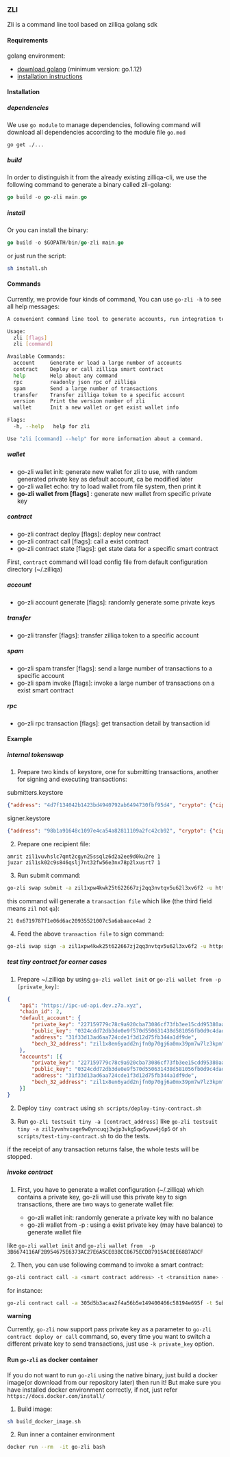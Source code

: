 ### ZLI

Zli is a command line tool based on zilliqa golang sdk

#### Requirements

golang environment: 


* [download golang](https://golang.org/dl/) (minimum version: go.1.12)
* [installation instructions](https://golang.org/doc/install)

#### Installation

<h5> dependencies </h5>

We use `go module` to manage dependencies, following command will download all dependencies according to the module file `go.mod`

```
go get ./...
```

<h5> build </h5>

In order to distinguish it from the already existing zilliqa-cli, we use the following command to generate a binary called zli-golang:

```go
go build -o go-zli main.go
```

<h5> install </h5>

Or you can install the binary:

```go
go build -o $GOPATH/bin/go-zli main.go
```

or just run the script:

```bash
sh install.sh
```

#### Commands

Currently, we provide four kinds of command, You can use `go-zli -h` to see all help messages:

```bash
A convenient command line tool to generate accounts, run integration testings or run http server .etc

Usage:
  zli [flags]
  zli [command]

Available Commands:
  account     Generate or load a large number of accounts
  contract    Deploy or call zilliqa smart contract
  help        Help about any command
  rpc         readonly json rpc of zilliqa
  spam        Send a large number of transactions
  transfer    Transfer zilliqa token to a specific account
  version     Print the version number of zli
  wallet      Init a new wallet or get exist wallet info

Flags:
  -h, --help   help for zli

Use "zli [command] --help" for more information about a command.

```

<h5> wallet </h5>

* go-zli wallet init: generate new wallet for zli to use, with random generated private key as default account, ca be modified later
* go-zli wallet echo: try to load wallet from file system, then print it
* **go-zli wallet from [flags]** : generate new wallet from specific private key


<h5> contract </h5>

* go-zli contract deploy [flags]: deploy new contract
* go-zli contract call [flags]: call a exist contract
* go-zli contract state [flags]: get state data for a specific smart contract

First, `contract` command will load config file from default configuration directory (~/.zilliqa)

<h5> account </h5>

* go-zli account generate [flags]: randomly generate some private keys

<h5> transfer </h5>

* go-zli transfer [flags]: transfer zilliqa token to a specific account

<h5> spam </h5>

* go-zli spam transfer [flags]: send a large number of transactions to a specific account
* go-zli spam invoke [flags]: invoke a large number of transactions on a exist smart contract

<h5> rpc </h5>

* go-zli rpc transaction [flags]: get transaction detail by transaction id

#### Example

<h5> internal tokenswap </h5>

1. Prepare two kinds of keystore, one for submitting transactions, another for signing and executing transactions:

submitters.keystore

```json
{"address": "4d7f134042b1423bd4940792ab6494730fbf95d4", "crypto": {"cipher": "aes-128-ctr", "cipherparams": {"iv": "0c1f5a0f83377e684fe64b732386f324"}, "ciphertext": "2b6ff8ec89e73827f7d1657db7ed3493b1cf4e2eda2b4254823161ec7e835655", "kdf": "pbkdf2", "kdfparams": {"salt": "df97994dc19b8a4af8ed37912c67d83ec04207fc05a59d13f5c90c09a4da3094", "n": 8192, "c": 262144, "r": 8, "p": 1, "dklen": 32}, "mac": "3c68fe95c047e8cf8fb7c63c9c54d7261f0bcc80fdc7e71f6770607cfd0cbe56"}, "id": "8a422ca1-96ca-4f04-97de-93b796698009", "version": 3}
```

signer.keystore

```json
{"address": "98b1a91648c1097e4ca54a82811109a2fc42cb92", "crypto": {"cipher": "aes-128-ctr", "cipherparams": {"iv": "1a336982dc294beb538ba8727002ffa8"}, "ciphertext": "73ef4879dd2da1c573ed83e0914329a91c8c417969656b9c47d8b6728f39235a", "kdf": "pbkdf2", "kdfparams": {"salt": "b7cbd1bc3c33afebba03875cd20d68e92449acec066c988874fde14c933564b7", "n": 8192, "c": 262144, "r": 8, "p": 1, "dklen": 32}, "mac": "79b528f7c231dfca8cd66293370b1cf3fa0697de479e387dc6d6ee746604e6ea"}, "id": "532b702e-64c9-421e-8f5a-cdbb1f25461c", "version": 3}
```


2. Prepare one recipient file:

```text
amrit zil1vuvhslc7qmt2cgyn25ssqlz6d2a2ee9d0ku2re 1
juzar zil1sk02c9s846qslj7nt32fw56e3nx78p2lxusrt7 1
```

3. Run submit command:

```bash
go-zli swap submit -a zil1xpw4kwk25t622667zj2qq3nvtqv5u62l3xv6f2 -u https://dev-api.zilliqa.com/  -c 333  -r recipients.csv -s submitter.keystore
```

this command will generate a `transaction file` which like (the third field means `zil` not `qa`):

```text
21 0x6719787f1e06d6ac20935521007c5a6abaace4ad 2
```



4. Feed the above `transaction file` to sign command:

```bash
go-zli swap sign -a zil1xpw4kwk25t622667zj2qq3nvtqv5u62l3xv6f2 -u https://dev-api.zilliqa.com/  -c 333  -r ./transactions.csv -w signer.keystore
```

<h5> test tiny contract for corner cases </h5>

1. Prepare ~/.zilliqa by using `go-zli wallet init` or `go-zli wallet from -p [private_key]`:

```json
{
	"api": "https://ipc-ud-api.dev.z7a.xyz",
	"chain_id": 2,
	"default_account": {
		"private_key": "227159779c78c9a920cba73086cf73fb3ee15cdd95380aa3b93757669e345300",
		"public_key": "0324cdd72db3de0e9f570d550631438d581056fb0d9c4daddbad2928eaf49f54ee",
		"address": "31f33d13ad6aa724cde1f3d12d75fb344a1df9de",
		"bech_32_address": "zil1x8en6yadd2njfn0p70gj6a0mx39pm7w7lz3kpm"
	},
	"accounts": [{
		"private_key": "227159779c78c9a920cba73086cf73fb3ee15cdd95380aa3b93757669e345300",
		"public_key": "0324cdd72db3de0e9f570d550631438d581056fb0d9c4daddbad2928eaf49f54ee",
		"address": "31f33d13ad6aa724cde1f3d12d75fb344a1df9de",
		"bech_32_address": "zil1x8en6yadd2njfn0p70gj6a0mx39pm7w7lz3kpm"
	}]
}
```

2. Deploy `tiny contract` using `sh scripts/deploy-tiny-contract.sh`

3. Run `go-zli testsuit tiny -a [contract_address]` like `go-zli testsuit tiny -a zil1yvnhvcage9w0yncuqj3wjp3vkg5qw5yuw4j6p5` or `sh scripts/test-tiny-contract.sh` to do the tests.

if the receipt of any transaction returns false, the whole tests will be stopped.

<h5> invoke contract </h5>

1. First, you have to generate a wallet configuration (~/.zilliqa) which contains a private key, go-zli will use this private key to sign
transactions, there are two ways to generate wallet file:

    * go-zli wallet init: randomly generate a private key with no balance
    * go-zli wallet from -p <private key>: using a exist private key (may have balance) to generate wallet file

like `go-zli wallet init` and `go-zli wallet from  -p  3B6674116AF2B954675E6373AC27E6A5CE03BCC8675ECDB7915AC8EE68B7ADCF`

2. Then, you can use following command to invoke a smart contract:

```bash
go-zli contract call -a <smart contract address> -t <transition name> -r <parameter>
```

for instance:

```bash
go-zli contract call -a 305d5b3acaa2f4a56b5e149400466c58194e695f -t SubmitTransaction -r "[{\"vname\":\"recipient\",\"type\":\"ByStr20\",\"value\":\"0x381f4008505e940ad7681ec3468a719060caf796\"},{\"vname\":\"amount\",\"type\":\"Uint128\",\"value\":\"10\"},{\"vname\":\"tag\",\"type\":\"String\",\"value\":\"a\"}]"
```

**warning**

Currently, `go-zli` now support pass private key as a parameter to `go-zli contract deploy or call` command, so, every time
you want to switch a different private key to send transactions, just use `-k private_key` option.

#### Run `go-zli` as docker container

If you do not want to run `go-zli` using the native binary, just build a docker image(or download from our repository later) 
then run it! But make sure you have installed docker environment correctly, if not, just refer `https://docs.docker.com/install/`

1. Build image:

```bash
sh build_docker_image.sh
```

2. Run inner a container environment

```bash
docker run --rm  -it go-zli bash
```
